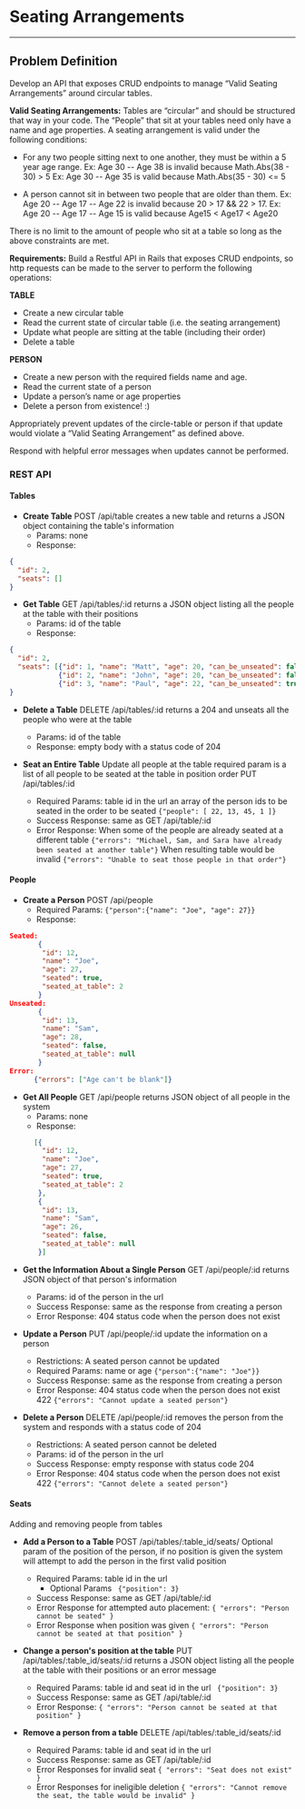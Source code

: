# **Seating Arrangements**
--------------
## **Problem Definition**

Develop an API that exposes CRUD endpoints to manage “Valid Seating Arrangements” around circular tables.

**Valid Seating Arrangements:**
Tables are “circular” and should be structured that way in your code.
The “People” that sit at your tables need only have a name and age properties.
A seating arrangement is valid under the following conditions:

* For any two people sitting next to one another, they must be within a 5 year age range.
  Ex: Age 30 -- Age 38 is invalid because Math.Abs(38 - 30) > 5
  Ex: Age 30 -- Age 35 is valid because Math.Abs(35 - 30) <= 5

* A person cannot sit in between two people that are older than them.
  Ex: Age 20 -- Age 17 -- Age 22 is invalid because 20 > 17 && 22 > 17.
  Ex: Age 20 -- Age 17 -- Age 15 is valid because Age15 < Age17 < Age20


There is no limit to the amount of people who sit at a table so long as the above constraints are met.

**Requirements:**
Build a Restful API in Rails that exposes CRUD endpoints, so http requests can be made to the server to perform the following operations:

**TABLE**

* Create a new circular table
* Read the current state of circular table (i.e. the seating arrangement)
* Update what people are sitting at the table (including their order)
* Delete a table

**PERSON**

* Create a new person with the required fields name and age.
* Read the current state of a person
* Update a person’s name or age properties
* Delete a person from existence! :)

Appropriately prevent updates of the circle-table or person if that update would violate a “Valid Seating Arrangement” as defined above.

Respond with helpful error messages when updates cannot be performed.


### **REST API**

#### **Tables**

* **Create Table**
  POST /api/table
  creates a new table and returns a JSON object containing the table's information
  * Params:
    none
  * Response:
```json
{
  "id": 2,
  "seats": []
}
```
* **Get Table**
GET /api/tables/:id
returns a JSON object listing all the people at the table with their positions
  * Params:
    id of the table
  * Response:
```json
{
  "id": 2,
  "seats": [{"id": 1, "name": "Matt", "age": 20, "can_be_unseated": false},
            {"id": 2, "name": "John", "age": 20, "can_be_unseated": false},
            {"id": 3, "name": "Paul", "age": 22, "can_be_unseated": true }]
}
```
* **Delete a Table**
    DELETE /api/tables/:id
    returns a 204 and unseats all the people who were at the table
  * Params:
     id of the table
  * Response:
    empty body with a status code of 204

* **Seat an Entire Table**
    Update all people at the table required param is a list of all people to be seated at the table in position order
    PUT /api/tables/:id
  * Required Params:
    table id in the url
    an array of the person ids to be seated in the order to be seated
    `{"people": [ 22, 13, 45, 1 ]}`
  * Success Response:
    same as GET /api/table/:id
  * Error Response:
    When some of the people are already seated at a different table
    `{"errors": "Michael, Sam, and Sara have already been seated at another table"}`
    When resulting table would be invalid
    `{"errors": "Unable to seat those people in that order"}`

#### **People**
* **Create a Person**
    POST /api/people
  * Required Params:
    `{"person":{"name": "Joe", "age": 27}}`
  * Response:
```json
Seated:
       {
        "id": 12,
        "name": "Joe",
        "age": 27,
        "seated": true,
        "seated_at_table": 2
       }
Unseated:
       {
        "id": 13,
        "name": "Sam",
        "age": 28,
        "seated": false,
        "seated_at_table": null
       }
Error:
      {"errors": ["Age can't be blank"]}

```

* **Get All People**
GET /api/people
             returns JSON object of all people in the system
  * Params: none
  * Response:
```json
      [{
        "id": 12,
        "name": "Joe",
        "age": 27,
        "seated": true,
        "seated_at_table": 2
       },
       {
        "id": 13,
        "name": "Sam",
        "age": 26,
        "seated": false,
        "seated_at_table": null
       }]
```

* **Get the Information About a Single Person**
    GET /api/people/:id
    returns JSON object of that person's information
  * Params:
    id of the person in the url
  * Success Response:
    same as the response from creating a person
  * Error Response:
    404 status code when the person does not exist

* **Update a Person**
    PUT /api/people/:id
     update the information on a person
  * Restrictions:
    A seated person cannot be updated
  * Required Params:
    name or age
    `{"person":{"name": "Joe"}}`
  * Success Response:
    same as the response from creating a person
  * Error Response:
    404 status code when the person does not exist
    422 `{"errors": "Cannot update a seated person"}`

* **Delete a Person**
    DELETE /api/people/:id
    removes the person from the system and responds with a status code of 204
  * Restrictions:
    A seated person cannot be deleted
  * Params:
    id of the person in the url
  * Success Response:
    empty response with status code 204
  * Error Response:
    404 status code when the person does not exist
    422 `{"errors": "Cannot delete a seated person"}`

#### **Seats**
Adding and removing people from tables

* **Add a Person to a Table**
    POST /api/tables/:table_id/seats/
    Optional param of the position of the person, if no  position is given the system will attempt to add the  person in the first valid position
  * Required Params:
    table id in the url
    * Optional Params
  ` {"position": 3}`
  * Success Response:
    same as GET /api/table/:id
  * Error Response for attempted auto placement:
    `{ "errors": "Person cannot be seated" }`
  * Error Response when position was given
    `{ "errors": "Person cannot be seated at that position" }`

* **Change a person's position at the table**
    PUT /api/tables/:table_id/seats/:id
    returns a JSON object listing all the people at the table  with their positions or an error message
  * Required Params:
    table id and seat id in the url
  ` {"position": 3}`
  * Success Response:
    same as GET /api/table/:id
  * Error Response:
   `{ "errors": "Person cannot be seated at that position" }`

* **Remove a person from a table**
    DELETE /api/tables/:table_id/seats/:id
  * Required Params:
    table id and seat id in the url
  * Success Response:
    same as GET /api/table/:id
  * Error Responses for invalid seat
    `{ "errors": "Seat does not exist" }`
  * Error Responses for ineligible deletion
    `{ "errors": "Cannot remove the seat, the table would be invalid" }`








